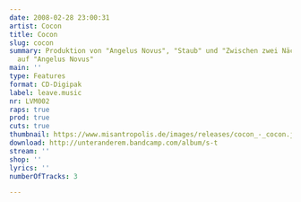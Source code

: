 ```yaml
---
date: 2008-02-28 23:00:31
artist: Cocon
title: Cocon
slug: cocon
summary: Produktion von "Angelus Novus", "Staub" und "Zwischen zwei Nächten" Raps
  auf "Angelus Novus"
main: ''
type: Features
format: CD-Digipak
label: leave.music
nr: LVM002
raps: true
prod: true
cuts: true
thumbnail: https://www.misantropolis.de/images/releases/cocon_-_cocon.jpg
download: http://unteranderem.bandcamp.com/album/s-t
stream: ''
shop: ''
lyrics: ''
numberOfTracks: 3

---
```



